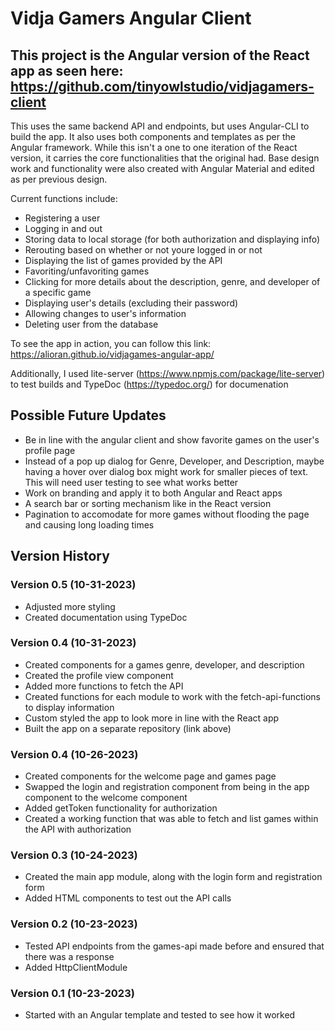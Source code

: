 # Vidja Gamers Angular Client

This project is the Angular version of the React app as seen here: https://github.com/tinyowlstudio/vidjagamers-client
----------------------------------
This uses the same backend API and endpoints, but uses Angular-CLI to build the app. It also uses both components and templates as per the Angular framework. While this isn't a one to one iteration of the React version, it carries the core functionalities that the original had. Base design work and functionality were also created with Angular Material and edited as per previous design.

Current functions include: 
- Registering a user
- Logging in and out
- Storing data to local storage (for both authorization and displaying info)
- Rerouting based on whether or not youre logged in or not
- Displaying the list of games provided by the API
- Favoriting/unfavoriting games
- Clicking for more details about the description, genre, and developer of a specific game
- Displaying user's details (excluding their password)
- Allowing changes to user's information
- Deleting user from the database

To see the app in action, you can follow this link: https://alioran.github.io/vidjagames-angular-app/

Additionally, I used lite-server (https://www.npmjs.com/package/lite-server) to test builds and TypeDoc (https://typedoc.org/) for documenation 

## Possible Future Updates
- Be in line with the angular client and show favorite games on the user's profile page
- Instead of a pop up dialog for Genre, Developer, and Description, maybe having a hover over dialog box might work for smaller pieces of text. This will need user testing to see what works better
- Work on branding and apply it to both Angular and React apps
- A search bar or sorting mechanism like in the React version
- Pagination to accomodate for more games without flooding the page and causing long loading times

## Version History
### Version 0.5 (10-31-2023)
- Adjusted more styling
- Created documentation using TypeDoc
### Version 0.4 (10-31-2023)
- Created components for a games genre, developer, and description
- Created the profile view component
- Added more functions to fetch the API
- Created functions for each module to work with the fetch-api-functions to display information
- Custom styled the app to look more in line with the React app
- Built the app on a separate repository (link above)
### Version 0.4 (10-26-2023)
- Created components for the welcome page and games page
- Swapped the login and registration component from being in the app component to the welcome component
- Added getToken functionality for authorization 
- Created a working function that was able to fetch and list games within the API with authorization
### Version 0.3 (10-24-2023)
- Created the main app module, along with the login form and registration form
- Added HTML components to test out the API calls
### Version 0.2 (10-23-2023)
- Tested API endpoints from the games-api made before and ensured that there was a response
- Added HttpClientModule
### Version 0.1 (10-23-2023)
- Started with an Angular template and tested to see how it worked

